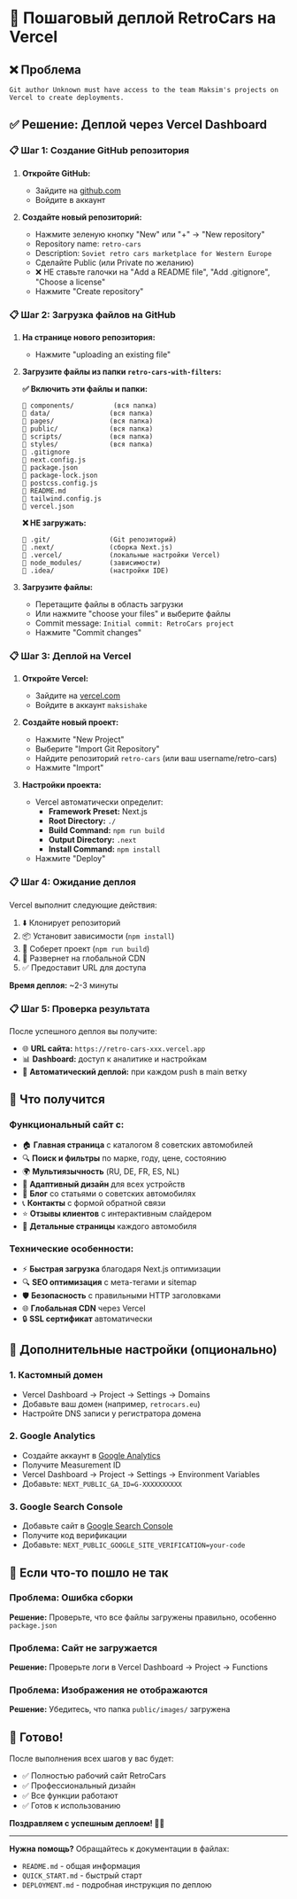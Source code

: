# 🚀 Пошаговый деплой RetroCars на Vercel

## ❌ Проблема
```
Git author Unknown must have access to the team Maksim's projects on Vercel to create deployments.
```

## ✅ Решение: Деплой через Vercel Dashboard

### 📋 Шаг 1: Создание GitHub репозитория

1. **Откройте GitHub:**
   - Зайдите на [github.com](https://github.com)
   - Войдите в аккаунт

2. **Создайте новый репозиторий:**
   - Нажмите зеленую кнопку "New" или "+" → "New repository"
   - Repository name: `retro-cars`
   - Description: `Soviet retro cars marketplace for Western Europe`
   - Сделайте Public (или Private по желанию)
   - ❌ НЕ ставьте галочки на "Add a README file", "Add .gitignore", "Choose a license"
   - Нажмите "Create repository"

### 📋 Шаг 2: Загрузка файлов на GitHub

1. **На странице нового репозитория:**
   - Нажмите "uploading an existing file"

2. **Загрузите файлы из папки `retro-cars-with-filters`:**
   
   **✅ Включить эти файлы и папки:**
   ```
   📁 components/          (вся папка)
   📁 data/               (вся папка)
   📁 pages/              (вся папка)
   📁 public/             (вся папка)
   📁 scripts/            (вся папка)
   📁 styles/             (вся папка)
   📄 .gitignore
   📄 next.config.js
   📄 package.json
   📄 package-lock.json
   📄 postcss.config.js
   📄 README.md
   📄 tailwind.config.js
   📄 vercel.json
   ```

   **❌ НЕ загружать:**
   ```
   📁 .git/               (Git репозиторий)
   📁 .next/              (сборка Next.js)
   📁 .vercel/            (локальные настройки Vercel)
   📁 node_modules/       (зависимости)
   📁 .idea/              (настройки IDE)
   ```

3. **Загрузите файлы:**
   - Перетащите файлы в область загрузки
   - Или нажмите "choose your files" и выберите файлы
   - Commit message: `Initial commit: RetroCars project`
   - Нажмите "Commit changes"

### 📋 Шаг 3: Деплой на Vercel

1. **Откройте Vercel:**
   - Зайдите на [vercel.com](https://vercel.com)
   - Войдите в аккаунт `maksishake`

2. **Создайте новый проект:**
   - Нажмите "New Project"
   - Выберите "Import Git Repository"
   - Найдите репозиторий `retro-cars` (или ваш username/retro-cars)
   - Нажмите "Import"

3. **Настройки проекта:**
   - Vercel автоматически определит:
     - **Framework Preset:** Next.js
     - **Root Directory:** `./`
     - **Build Command:** `npm run build`
     - **Output Directory:** `.next`
     - **Install Command:** `npm install`
   - Нажмите "Deploy"

### 📋 Шаг 4: Ожидание деплоя

Vercel выполнит следующие действия:
1. ⬇️ Клонирует репозиторий
2. 📦 Установит зависимости (`npm install`)
3. 🔨 Соберет проект (`npm run build`)
4. 🚀 Развернет на глобальной CDN
5. ✅ Предоставит URL для доступа

**Время деплоя:** ~2-3 минуты

### 📋 Шаг 5: Проверка результата

После успешного деплоя вы получите:
- 🌐 **URL сайта:** `https://retro-cars-xxx.vercel.app`
- 📊 **Dashboard:** доступ к аналитике и настройкам
- 🔄 **Автоматический деплой:** при каждом push в main ветку

## 🎯 Что получится

### Функциональный сайт с:
- 🏠 **Главная страница** с каталогом 8 советских автомобилей
- 🔍 **Поиск и фильтры** по марке, году, цене, состоянию
- 🌍 **Мультиязычность** (RU, DE, FR, ES, NL)
- 📱 **Адаптивный дизайн** для всех устройств
- 📝 **Блог** со статьями о советских автомобилях
- 📞 **Контакты** с формой обратной связи
- ⭐ **Отзывы клиентов** с интерактивным слайдером
- 🚗 **Детальные страницы** каждого автомобиля

### Технические особенности:
- ⚡ **Быстрая загрузка** благодаря Next.js оптимизации
- 🔍 **SEO оптимизация** с мета-тегами и sitemap
- 🛡️ **Безопасность** с правильными HTTP заголовками
- 🌐 **Глобальная CDN** через Vercel
- 🔒 **SSL сертификат** автоматически

## 🔧 Дополнительные настройки (опционально)

### 1. Кастомный домен
- Vercel Dashboard → Project → Settings → Domains
- Добавьте ваш домен (например, `retrocars.eu`)
- Настройте DNS записи у регистратора домена

### 2. Google Analytics
- Создайте аккаунт в [Google Analytics](https://analytics.google.com)
- Получите Measurement ID
- Vercel Dashboard → Project → Settings → Environment Variables
- Добавьте: `NEXT_PUBLIC_GA_ID=G-XXXXXXXXXX`

### 3. Google Search Console
- Добавьте сайт в [Google Search Console](https://search.google.com/search-console)
- Получите код верификации
- Добавьте: `NEXT_PUBLIC_GOOGLE_SITE_VERIFICATION=your-code`

## 🚨 Если что-то пошло не так

### Проблема: Ошибка сборки
**Решение:** Проверьте, что все файлы загружены правильно, особенно `package.json`

### Проблема: Сайт не загружается
**Решение:** Проверьте логи в Vercel Dashboard → Project → Functions

### Проблема: Изображения не отображаются
**Решение:** Убедитесь, что папка `public/images/` загружена

## 🎉 Готово!

После выполнения всех шагов у вас будет:
- ✅ Полностью рабочий сайт RetroCars
- ✅ Профессиональный дизайн
- ✅ Все функции работают
- ✅ Готов к использованию

**Поздравляем с успешным деплоем! 🚗✨**

---

**Нужна помощь?** Обращайтесь к документации в файлах:
- `README.md` - общая информация
- `QUICK_START.md` - быстрый старт
- `DEPLOYMENT.md` - подробная инструкция по деплою
